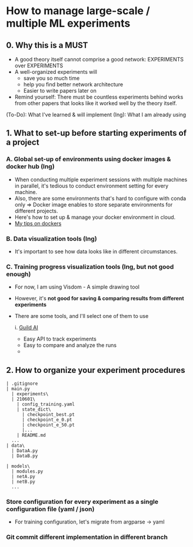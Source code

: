 # How to manage large-scale / multiple ML experiments

## 0. Why this is a MUST

* A good theory itself cannot comprise a good network: EXPERIMENTS over EXPERIMENTS
* A well-organized experiments will
  * save you so much time
  * help you find better network architecture
  * Easier to write papers later on
* Remind yourself: There must be countless experiments behind works from other papers that looks like it worked well by the theory itself.

(To-Do): What I've learned & will implement
(Ing): What I am already using

## 1. What to set-up before starting experiments of a project

### A. Global set-up of environments using docker images & docker hub (Ing)
 * When conducting multiple experiment sessions with multiple machines in parallel, it's tedious to conduct environment setting for every machine.
 * Also, there are some environments that's hard to configure with conda only => Docker image enables to store separate environments for different projects.
 * Here's how to set up & manage your docker environment in cloud.
 * [My tips on dockers](https://docs.google.com/document/d/1-L2QjWVNap4urUJ62t9xC-BZTUi0W2m2DUha_pfuW9s/edit?usp=sharing)    

### B. Data visualization tools (Ing)
 * It's important to see how data looks like in different circumstances.

### C. Training progress visualization tools (Ing, but not good enough)
 * For now, I am using Visdom - A simple drawing tool
 * However, it's **not good for saving & comparing results from different experiments**
 * There are some tools, and I'll select one of them to use

   i. [Guild AI](https://my.guild.ai/)
   * Easy API to track experiments
   * Easy to compare and analyze the runs
   * 

## 2. How to organize your experiment procedures

```
| .gitignore
| main.py
  | experiments\
  | 210601\
    | config_training.yaml
    | state_dict\
      | checkpoint_best.pt
      | checkpoint_e_0.pt
      | checkpoint_e_50.pt
      |...
    | README.md
  ...
| data\
  | DataA.py
  | DataB.py

| models\
  | modules.py
  | netA.py
  | netB.py
  ...

```

### Store configuration for every experiment as a single configuration file (yaml / json)
* For training configuration, let's migrate from argparse -> yaml 

### Git commit different implementation in different branch

